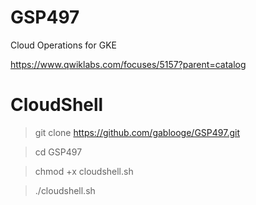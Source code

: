 # GSP497

Cloud Operations for GKE

https://www.qwiklabs.com/focuses/5157?parent=catalog

# CloudShell
> git clone https://github.com/gablooge/GSP497.git

> cd GSP497

> chmod +x cloudshell.sh

> ./cloudshell.sh 

